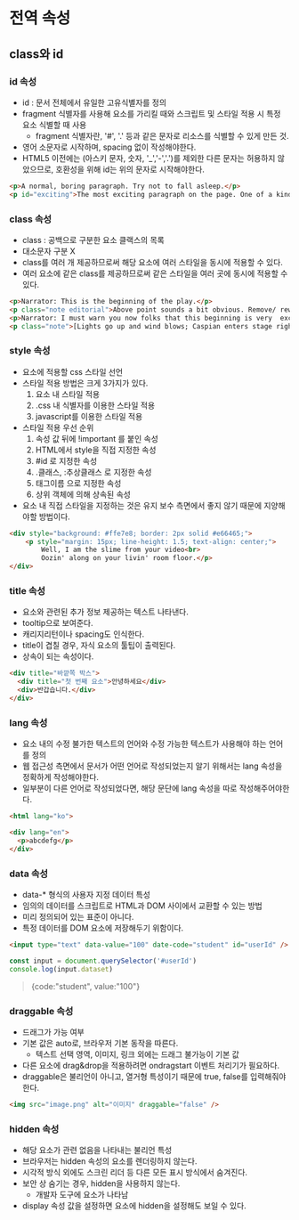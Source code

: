 
# 전역 속성

## class와 id

### id 속성
  - id : 문서 전체에서 유일한 고유식별자를 정의
  - fragment 식별자를 사용해 요소를 가리킬 때와 스크립트 및 스타일 적용 시  특정 요소 식별할 때 사용
    - fragment 식별자란, '#', '.' 등과 같은 문자로 리소스를 식별할 수 있게 만든 것.
  - 영어 소문자로 시작하며, spacing 없이 작성해야한다.
  - HTML5 이전에는 (아스키 문자, 숫자, '_','-','.')를 제외한 다른 문자는  허용하지 않았으므로, 호환성을 위해 id는 위의 문자로 시작해야한다.
  ```html
  <p>A normal, boring paragraph. Try not to fall asleep.</p>
  <p id="exciting">The most exciting paragraph on the page. One of a kind!</p>
  ```

### class 속성 
  - class : 공백으로 구분한 요소 클랙스의 목록
  - 대소문자 구분 X
  - class를 여러 개 제공하므로써 해당 요소에 여러 스타일을 동시에 적용할 수 있다.
  - 여러 요소에 같은 class를 제공하므로써 같은 스타일을 여러 곳에 동시에 적용할 수 있다.
  ```html
  <p>Narrator: This is the beginning of the play.</p>
  <p class="note editorial">Above point sounds a bit obvious. Remove/ rewrite?</p>
  <p>Narrator: I must warn you now folks that this beginning is very  exciting.</p>
  <p class="note">[Lights go up and wind blows; Caspian enters stage right]</p>
  ```

### style 속성
  - 요소에 적용할 css 스타일 선언
  - 스타일 적용 방법은 크게 3가지가 있다.
    1. 요소 내 스타일 적용
    2. .css 내 식별자를 이용한 스타일 적용
    3. javascript를 이용한 스타일 적용
  - 스타일 적용 우선 순위
    1. 속성 값 뒤에 !important 를 붙인 속성
    2. HTML에서 style을 직접 지정한 속성
    3. #id 로 지정한 속성
    4. .클래스, :추상클래스 로 지정한 속성
    5. 태그이름 으로 지정한 속성
    6. 상위 객체에 의해 상속된 속성
  - 요소 내 직접 스타일을 지정하는 것은 유지 보수 측면에서 좋지 않기 때문에 지양해야할 방법이다.
  ```html
  <div style="background: #ffe7e8; border: 2px solid #e66465;">
      <p style="margin: 15px; line-height: 1.5; text-align: center;">
          Well, I am the slime from your video<br>
          Oozin' along on your livin' room floor.</p>
  </div>
  ```

### title 속성
  - 요소와 관련된 추가 정보 제공하는 텍스트 나타낸다.
  - tooltip으로 보여준다.
  - 캐리지리턴이나 spacing도 인식한다.
  - title이 겹칠 경우, 자식 요소의 툴팁이 출력된다.
  - 상속이 되는 속성이다.
  ```html
  <div title="바깥쪽 박스">
    <div title="첫 번째 요소">안녕하세요</div>
    <div>반갑습니다.</div>
  </div>
  ```


### lang 속성
  - 요소 내의 수정 불가한 텍스트의 언어와 수정 가능한 텍스트가 사용해야 하는 언어를 정의
  - 웹 접근성 측면에서 문서가 어떤 언어로 작성되었는지 알기 위해서는 lang 속성을 정확하게 작성해야한다.
  - 일부분이 다른 언어로 작성되었다면, 해당 문단에 lang 속성을 따로 작성해주어야한다.
  ```html
  <html lang="ko">
  ```
  ```html
  <div lang="en">
    <p>abcdefg</p>
  </div>
  ```

### data 속성
  - data-* 형식의 사용자 지정 데이터 특성
  - 임의의 데이터를 스크립트로 HTML과 DOM 사이에서 교환할 수 있는 방법
  - 미리 정의되어 있는 표준이 아니다.
  - 특정 데이터를 DOM 요소에 저장해두기 위함이다.
  ```html
  <input type="text" data-value="100" date-code="student" id="userId" />
  ```

  ```javascript
  const input = document.querySelector('#userId')
  console.log(input.dataset)
  ```
  >{code:"student", value:"100"}


### draggable 속성
  - 드래그가 가능 여부
  - 기본 값은 auto로, 브라우저 기본 동작을 따른다.
    - 텍스트 선택 영역, 이미지, 링크 외에는 드래그 불가능이 기본 값
  - 다른 요소에 drag&drop을 적용하려면 ondragstart 이벤트 처리기가 필요하다.
  - draggable은 불리언이 아니고, 열거형 특성이기 때문에 true, false를 입력해줘야한다.
  ```html
  <img src="image.png" alt="이미지" draggable="false" />
  ```

### hidden 속성
  - 해당 요소가 관련 없음을 나타내는 불리언 특성
  - 브라우저는 hidden 속성의 요소를 렌더링하지 않는다.
  - 시각적 방식 외에도 스크린 리더 등 다른 모든 표시 방식에서 숨겨진다.
  - 보안 상 숨기는 경우, hidden을 사용하지 않는다.
    - 개발자 도구에 요소가 나타남
  - display 속성 값을 설정하면 요소에 hidden을 설정해도 보일 수 있다.
  